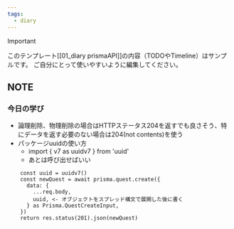 ```yaml
---
tags:
  - diary
---
```

> [!IMPORTANT]
> このテンプレート[[01_diary prismaAPI]]の内容（TODOやTimeline）はサンプルです。
> ご自分にとって使いやすいように編集してください。

## NOTE
### 今日の学び
- 論理削除、物理削除の場合はHTTPステータス204を返すでも良さそう、特にデータを返す必要のない場合は204(not contents)を使う
- パッケージuuidの使い方
	- import { v7 as uuidv7 } from 'uuid'
	- あとは呼び出せばいい
```
    const uuid = uuidv7()
    const newQuest = await prisma.quest.create({
      data: {
        ...req.body,
        uuid, <- オブジェクトをスプレッド構文で展開した後に書く
      } as Prisma.QuestCreateInput,
    })
    return res.status(201).json(newQuest)
```

